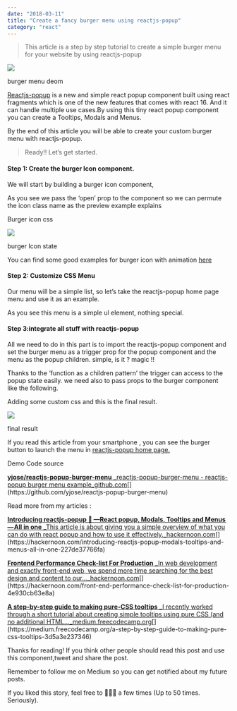 ```yaml
---
date: "2018-03-11"
title: "Create a fancy burger menu using reactjs-popup"
category: "react"
---
```

> This article is a step by step tutorial to create a simple burger menu for your website by using reactjs-popup

![](https://cdn-images-1.medium.com/max/800/1*ttcLA5BrtUAXSBo6YfoQoA.gif)

burger menu deom

[Reactjs-popup](https://react-popup.netlify.com/)  is a new and simple react popup component built using react fragments which is one of the new features that comes with react 16. And it can handle multiple use cases.By using this tiny react popup component you can create a Tooltips, Modals and Menus.

By the end of this article you will be able to create your custom burger menu with reactjs-popup.

> Ready!! Let’s get started.

#### Step 1: Create the burger Icon component.

We will start by building a burger icon component,

As you see we pass the ‘open’ prop to the component so we can permute the icon class name as the preview example explains

Burger icon css

![](https://cdn-images-1.medium.com/max/800/1*0Tqwq8OspuZd6vKrfFE0Yw.png)

burger Icon state

You can find some good examples for burger icon with animation  [here](https://jonsuh.com/hamburgers/)

#### Step 2: Customize CSS Menu

Our menu will be a simple list, so let’s take the reactjs-popup home page menu and use it as an example.

As you see this menu is a simple ul element, nothing special.

#### Step 3:integrate all stuff with reactjs-popup

All we need to do in this part is to import the reactjs-popup component and set the burger menu as a trigger prop for the popup component and the menu as the popup children. simple, is it ? magic !!

Thanks to the ‘function as a children pattern’ the trigger can access to the popup state easily. we need also to pass props to the burger component like the following.

Adding some custom css and this is the final result.

![](https://cdn-images-1.medium.com/max/800/1*ttcLA5BrtUAXSBo6YfoQoA.gif)

final result

If you read this article from your smartphone , you can see the burger button to launch the menu in  [reactjs-popup home page.](https://react-popup.netlify.com/)

Demo Code source

[**yjose/reactjs-popup-burger-menu**
_reactjs-popup-burger-menu - reactjs-popup burger menu example_github.com](https://github.com/yjose/reactjs-popup-burger-menu "https://github.com/yjose/reactjs-popup-burger-menu")[](https://github.com/yjose/reactjs-popup-burger-menu)

Read more from my articles :

[**Introducing reactjs-popup 🎉 —React popup, Modals, Tooltips and Menus — All in one**
_This article is about giving you a simple overview of what you can do with react popup and how to use it effectively._hackernoon.com](https://hackernoon.com/introducing-reactjs-popup-modals-tooltips-and-menus-all-in-one-227de37766fa "https://hackernoon.com/introducing-reactjs-popup-modals-tooltips-and-menus-all-in-one-227de37766fa")[](https://hackernoon.com/introducing-reactjs-popup-modals-tooltips-and-menus-all-in-one-227de37766fa)

[**Frontend Performance Check-list For Production**
_In web development and exactly front-end web, we spend more time searching for the best design and content to our…_hackernoon.com](https://hackernoon.com/front-end-performance-check-list-for-production-4e930cb63e8a "https://hackernoon.com/front-end-performance-check-list-for-production-4e930cb63e8a")[](https://hackernoon.com/front-end-performance-check-list-for-production-4e930cb63e8a)

[**A step-by-step guide to making pure-CSS tooltips**
_I recently worked through a short tutorial about creating simple tooltips using pure CSS (and no additional HTML…_medium.freecodecamp.org](https://medium.freecodecamp.org/a-step-by-step-guide-to-making-pure-css-tooltips-3d5a3e237346 "https://medium.freecodecamp.org/a-step-by-step-guide-to-making-pure-css-tooltips-3d5a3e237346")[](https://medium.freecodecamp.org/a-step-by-step-guide-to-making-pure-css-tooltips-3d5a3e237346)

Thanks for reading! If you think other people should read this post and use this component,tweet and share the post.

Remember to follow me on Medium so you can get notified about my future posts.

If you liked this story, feel free to 👏👏👏 a few times (Up to 50 times. Seriously).